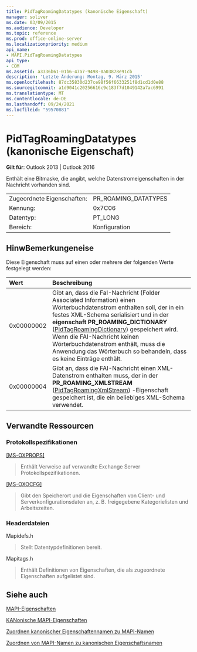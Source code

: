 ```yaml
---
title: PidTagRoamingDatatypes (kanonische Eigenschaft)
manager: soliver
ms.date: 03/09/2015
ms.audience: Developer
ms.topic: reference
ms.prod: office-online-server
ms.localizationpriority: medium
api_name:
- MAPI.PidTagRoamingDatatypes
api_type:
- COM
ms.assetid: a3336b61-01b6-47a7-9498-0a03878e91cb
description: 'Letzte Änderung: Montag, 9. März 2015'
ms.openlocfilehash: 87dc35830d237ce98f56f6633251f8d1cd1d0e88
ms.sourcegitcommit: a1d9041c20256616c9c183f7d1049142a7ac6991
ms.translationtype: MT
ms.contentlocale: de-DE
ms.lasthandoff: 09/24/2021
ms.locfileid: "59570881"
---
```

# <a name="pidtagroamingdatatypes-canonical-property"></a>PidTagRoamingDatatypes (kanonische Eigenschaft)

  
  
**Gilt für**: Outlook 2013 | Outlook 2016 
  
Enthält eine Bitmaske, die angibt, welche Datenstromeigenschaften in der Nachricht vorhanden sind.
  
|||
|:-----|:-----|
|Zugeordnete Eigenschaften:  <br/> |PR_ROAMING_DATATYPES  <br/> |
|Kennung:  <br/> |0x7C06  <br/> |
|Datentyp:  <br/> |PT_LONG  <br/> |
|Bereich:  <br/> |Konfiguration  <br/> |
   
## <a name="remarks"></a>HinwBemerkungeneise

Diese Eigenschaft muss auf einen oder mehrere der folgenden Werte festgelegt werden:
  
|**Wert**|**Beschreibung**|
|:-----|:-----|
|0x00000002  <br/> |Gibt an, dass die FaI-Nachricht (Folder Associated Information) einen Wörterbuchdatenstrom enthalten soll, der in ein festes XML-Schema serialisiert und in der **eigenschaft PR_ROAMING_DICTIONARY** ([PidTagRoamingDictionary](pidtagroamingdictionary-canonical-property.md)) gespeichert wird. Wenn die FAI-Nachricht keinen Wörterbuchdatenstrom enthält, muss die Anwendung das Wörterbuch so behandeln, dass es keine Einträge enthält.  <br/> |
|0x00000004  <br/> |Gibt an, dass die FAI-Nachricht einen XML-Datenstrom enthalten muss, der in der **PR_ROAMING_XMLSTREAM** ([PidTagRoamingXmlStream](pidtagroamingxmlstream-canonical-property.md)) -Eigenschaft gespeichert ist, die ein beliebiges XML-Schema verwendet.  <br/> |
   
## <a name="related-resources"></a>Verwandte Ressourcen

### <a name="protocol-specifications"></a>Protokollspezifikationen

[[MS-OXPROPS]](https://msdn.microsoft.com/library/f6ab1613-aefe-447d-a49c-18217230b148%28Office.15%29.aspx)
  
> Enthält Verweise auf verwandte Exchange Server Protokollspezifikationen.
    
[[MS-OXOCFG]](https://msdn.microsoft.com/library/7d466dd5-c156-4da9-9a01-75c78e7e1a67%28Office.15%29.aspx)
  
> Gibt den Speicherort und die Eigenschaften von Client- und Serverkonfigurationsdaten an, z. B. freigegebene Kategorielisten und Arbeitszeiten.
    
### <a name="header-files"></a>Headerdateien

Mapidefs.h
  
> Stellt Datentypdefinitionen bereit.
    
Mapitags.h
  
> Enthält Definitionen von Eigenschaften, die als zugeordnete Eigenschaften aufgelistet sind.
    
## <a name="see-also"></a>Siehe auch



[MAPI-Eigenschaften](mapi-properties.md)
  
[KANonische MAPI-Eigenschaften](mapi-canonical-properties.md)
  
[Zuordnen kanonischer Eigenschaftennamen zu MAPI-Namen](mapping-canonical-property-names-to-mapi-names.md)
  
[Zuordnen von MAPI-Namen zu kanonischen Eigenschaftsnamen](mapping-mapi-names-to-canonical-property-names.md)

